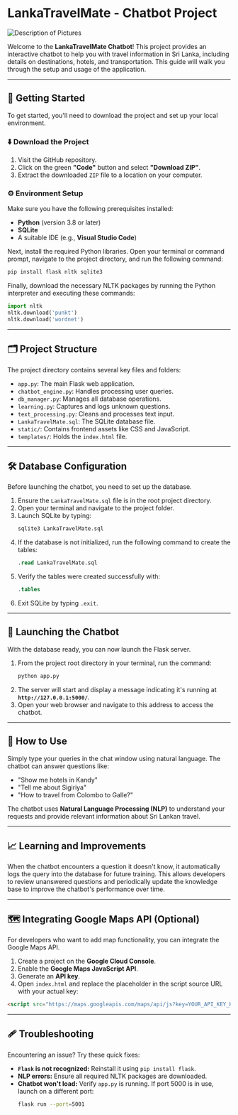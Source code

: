 # LankaTravelMate - Chatbot Project

![Description of Pictures](C:\Users\User\Desktop\images_chatbot)

Welcome to the **LankaTravelMate Chatbot**\! This project provides an interactive chatbot to help you with travel information in Sri Lanka, including details on destinations, hotels, and transportation. This guide will walk you through the setup and usage of the application.

-----

## 🚀 Getting Started

To get started, you'll need to download the project and set up your local environment.

### ⬇️ Download the Project

1.  Visit the GitHub repository.
2.  Click on the green **"Code"** button and select **"Download ZIP"**.
3.  Extract the downloaded `ZIP` file to a location on your computer.

### ⚙️ Environment Setup

Make sure you have the following prerequisites installed:

  * **Python** (version 3.8 or later)
  * **SQLite**
  * A suitable IDE (e.g., **Visual Studio Code**)

Next, install the required Python libraries. Open your terminal or command prompt, navigate to the project directory, and run the following command:

```bash
pip install flask nltk sqlite3
```

Finally, download the necessary NLTK packages by running the Python interpreter and executing these commands:

```python
import nltk
nltk.download('punkt')
nltk.download('wordnet')
```

-----

## 🗂️ Project Structure

The project directory contains several key files and folders:

  * `app.py`: The main Flask web application.
  * `chatbot_engine.py`: Handles processing user queries.
  * `db_manager.py`: Manages all database operations.
  * `learning.py`: Captures and logs unknown questions.
  * `text_processing.py`: Cleans and processes text input.
  * `LankaTravelMate.sql`: The SQLite database file.
  * `static/`: Contains frontend assets like CSS and JavaScript.
  * `templates/`: Holds the `index.html` file.

-----

## 🛠️ Database Configuration

Before launching the chatbot, you need to set up the database.

1.  Ensure the `LankaTravelMate.sql` file is in the root project directory.
2.  Open your terminal and navigate to the project folder.
3.  Launch SQLite by typing:
    ```bash
    sqlite3 LankaTravelMate.sql
    ```
4.  If the database is not initialized, run the following command to create the tables:
    ```sql
    .read LankaTravelMate.sql
    ```
5.  Verify the tables were created successfully with:
    ```sql
    .tables
    ```
6.  Exit SQLite by typing `.exit`.

-----

## 🚀 Launching the Chatbot

With the database ready, you can now launch the Flask server.

1.  From the project root directory in your terminal, run the command:
    ```bash
    python app.py
    ```
2.  The server will start and display a message indicating it's running at **`http://127.0.0.1:5000/`**.
3.  Open your web browser and navigate to this address to access the chatbot.

-----

## 🤖 How to Use

Simply type your queries in the chat window using natural language. The chatbot can answer questions like:

  * "Show me hotels in Kandy"
  * "Tell me about Sigiriya"
  * "How to travel from Colombo to Galle?"

The chatbot uses **Natural Language Processing (NLP)** to understand your requests and provide relevant information about Sri Lankan travel.

-----

## 📈 Learning and Improvements

When the chatbot encounters a question it doesn't know, it automatically logs the query into the database for future training. This allows developers to review unanswered questions and periodically update the knowledge base to improve the chatbot's performance over time.

-----

## 🗺️ Integrating Google Maps API (Optional)

For developers who want to add map functionality, you can integrate the Google Maps API.

1.  Create a project on the **Google Cloud Console**.
2.  Enable the **Google Maps JavaScript API**.
3.  Generate an **API key**.
4.  Open `index.html` and replace the placeholder in the script source URL with your actual key:

<!-- end list -->

```html
<script src="https://maps.googleapis.com/maps/api/js?key=YOUR_API_KEY_HERE&callback=initMap" async defer></script>
```

-----

## 🩹 Troubleshooting

Encountering an issue? Try these quick fixes:

  * **`Flask` is not recognized:** Reinstall it using `pip install flask`.
  * **NLP errors:** Ensure all required NLTK packages are downloaded.
  * **Chatbot won't load:** Verify `app.py` is running. If port 5000 is in use, launch on a different port:
    ```bash
    flask run --port=5001
    ```
